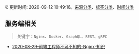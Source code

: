 :alarm_clock: 更新时间: 2020-09-12 10:49:16。[来源分类](../README.md)、[标签分类](../TAGS.md)、[时间分类](../TIMELINE.md)

## 服务端相关


> 关键字：`Nginx`、`Docker`、`GraphQL`、`REST`、`gRPC`



- [2020-08-29-前端工程师不可不知的-Nginx-知识](https://www.ershicimi.com/p/3ac56accf0c7fee739407974f9ea06e5) 
